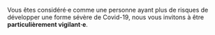 Vous êtes considéré·e comme une personne ayant plus de risques de développer une forme sévère de Covid-19, nous vous invitons à être **particulièrement vigilant·e**.
